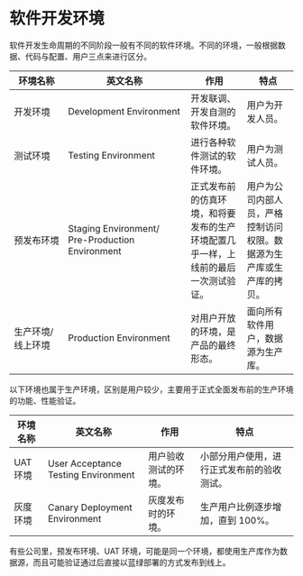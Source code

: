 
# 软件开发环境

软件开发生命周期的不同阶段一般有不同的软件环境。不同的环境，一般根据数据、代码与配置、用户三点来进行区分。

| <div style="width:80px">环境名称</div> | <div style="width:200px">英文名称</div> | 作用 | 特点 |
| -- | -- | -- | -- |
| 开发环境 | Development Environment | 开发联调、开发自测的软件环境。 | 用户为开发人员。 |
| 测试环境 | Testing Environment | 进行各种软件测试的软件环境。 | 用户为测试人员。 |
| 预发布环境 | Staging Environment/<br/>Pre-Production Environment | 正式发布前的仿真环境，和将要发布的生产环境配置几乎一样，上线前的最后一次测试验证。 | 用户为公司内部人员，严格控制访问权限。数据源为生产库或生产库的拷贝。 |
| 生产环境/<br/>线上环境 | Production Environment | 对用户开放的环境，是产品的最终形态。 | 面向所有软件用户，数据源为生产库。 |

以下环境也属于生产环境，区别是用户较少，主要用于正式全面发布前的生产环境的功能、性能验证。

| 环境名称 | 英文名称 | 作用 | 特点 |
| -- | -- | -- | -- |
| UAT 环境 | User Acceptance Testing Environment | 用户验收测试的环境。 | 小部分用户使用，进行正式发布前的验收测试。 |
| 灰度环境 | Canary Deployment Environment | 灰度发布时的环境。 | 生产用户比例逐步增加，直到 100%。 |

有些公司里，预发布环境、UAT 环境，可能是同一个环境，都使用生产库作为数据源，而且可能验证通过后直接以蓝绿部署的方式发布到线上。

